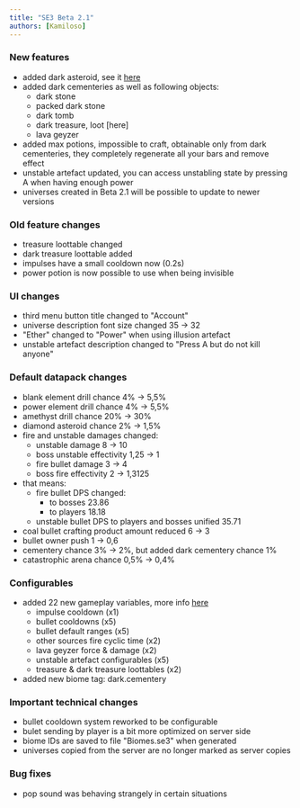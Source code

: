 ```yaml
---
title: "SE3 Beta 2.1"
authors: [Kamiloso]
---
```


### New features

- added dark asteroid, see it [here](../../../../docs/Beta-2.1/SE3Documentation/GameData/Asteroids)
- added dark cementeries as well as following objects:
  - dark stone
  - packed dark stone
  - dark tomb
  - dark treasure, loot [here]
  - lava geyzer
- added max potions, impossible to craft, obtainable only from dark cementeries, they completely regenerate all your bars and remove effect
- unstable artefact updated, you can access unstabling state by pressing A when having enough power
- universes created in Beta 2.1 will be possible to update to newer versions

### Old feature changes

- treasure loottable changed
- dark treasure loottable added
- impulses have a small cooldown now (0.2s)
- power potion is now possible to use when being invisible

### UI changes

- third menu button title changed to "Account"
- universe description font size changed 35 -> 32
- "Ether" changed to "Power" when using illusion artefact
- unstable artefact description changed to "Press A but do not kill anyone"

### Default datapack changes

- blank element drill chance 4% -> 5,5%
- power element drill chance 4% -> 5,5%
- amethyst drill chance 20% -> 30%
- diamond asteroid chance 2% -> 1,5%
- fire and unstable damages changed:
  - unstable damage 8 -> 10
  - boss unstable effectivity 1,25 -> 1
  - fire bullet damage 3 -> 4
  - boss fire effectivity 2 -> 1,3125
- that means:
  - fire bullet DPS changed:
    - to bosses 23.86
    - to players 18.18
  - unstable bullet DPS to players and bosses unified 35.71
- coal bullet crafting product amount reduced 6 -> 3
- bullet owner push 1 -> 0,6
- cementery chance 3% -> 2%, but added dark cementery chance 1%
- catastrophic arena chance 0,5% -> 0,4%

### Configurables

- added 22 new gameplay variables, more info [here](../../../../docs/Beta-2.1/SE3Documentation/DatapackInfo/Gameplay)
  - impulse cooldown (x1)
  - bullet cooldowns (x5)
  - bullet default ranges (x5)
  - other sources fire cyclic time (x2)
  - lava geyzer force & damage (x2)
  - unstable artefact configurables (x5)
  - treasure & dark treasure loottables (x2)
- added new biome tag: dark.cementery

### Important technical changes

- bullet cooldown system reworked to be configurable
- bulet sending by player is a bit more optimized on server side
- biome IDs are saved to file "Biomes.se3" when generated
- universes copied from the server are no longer marked as server copies

### Bug fixes

- pop sound was behaving strangely in certain situations
